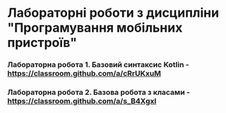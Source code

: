 # Лабораторні роботи з дисципліни "Програмування мобільних пристроїв"

### Лабораторна робота 1. Базовий синтаксис Kotlin - https://classroom.github.com/a/cRrUKxuM
### Лабораторна робота 2. Базова робота з класами - https://classroom.github.com/a/s_B4Xgxl
